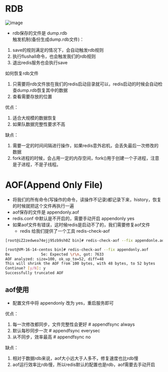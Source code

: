 # RDB
![image](https://user-images.githubusercontent.com/92672384/145511485-8075bd37-2c96-4cee-adeb-8d100768c715.png)
- rdb保存的文件是 dump.rdb  
触发机制(备份生成dump.rdb文件)：
1. save的规则满足的情况下，会自动触发rdb规则
2. 执行flushall命令，也会触发我们的rdb规则
3. 退出redis服务也会执行save

如何恢复rdb文件  
1. 只需要将rdb文件放在我们的redis启动目录就可以，redis启动的时候会自动检查dump.rdb恢复其中的数据
2. 查看需要存放的位置

优点：  
1. 适合大规模的数据恢复
2. 如果队数据完整性要求不高

缺点：  
1. 需要一定的时间间隔进行操作，如果redis意外宕机，会丢失最后一次修改的数据
2. fork进程的时候，会占用一定的内存空间，fork()用于创建一个子进程，注意是子进程，不是子线程。


# AOF(Append Only File)
- 将我们的所有命令(写操作的命令，读操作不记录)都记录下来，history，恢复的时候就把这个文件再执行一遍  
- aof保存的文件是  appendonly.aof  
- redis.conf 中默认是不开启的，需要手动开启   appendonly yes  
- 如果aof文件有错误，这时候redis是启动不了的，我们需要修复aof文件  
  - redis 给我们提供了一个工具  redis-check-aof
```bash
[root@iZ2zedwea74ejj95zb9sh0Z bin]# redis-check-aof --fix appendonle.aof
```
```bash
[root@VM-16-14-centos bin]# redis-check-aof --fix appendonly.aof 
0x              5e: Expected \r\n, got: 7633
AOF analyzed: size=100, ok_up_to=52, diff=48
This will shrink the AOF from 100 bytes, with 48 bytes, to 52 bytes
Continue? [y/N]: y
Successfully truncated AOF
```

## aof使用
- 配置文件中将 appendonly 改为 yes，重启服务即可

优点：  
1. 每一次修改都同步，文件完整性会更好 # appendfsync always
2. 默认每秒同步一次  # appendfsync everysec
3. 从不同步，效率最高  # appendfsync no

缺点：  
1. 相对于数据rdb来说，aof大小远大于人多不，修复速度也比rdb慢
2. aof运行效率比rdb慢，所以redis默认的配置也是rdb，aof需要去手动开启
